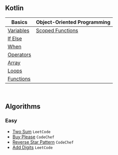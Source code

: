 ## Kotlin

| Basics    | Object-Oriented Programming    |
|---	|---	|
| [Variables](https://github.com/sahuadarsh0/Kotlin-And-DataStructures/blob/master/src/main/kotlin/basics/Variables.kt)    | [Scoped Functions](https://github.com/sahuadarsh0/Kotlin-And-DataStructures/blob/master/src/main/kotlin/oops/ScopedFunctions.kt)    |
| [If Else](https://github.com/sahuadarsh0/Kotlin-And-DataStructures/blob/master/src/main/kotlin/basics/IfElse.kt)    |  	|
| [When](https://github.com/sahuadarsh0/Kotlin-And-DataStructures/blob/master/src/main/kotlin/basics/When.kt)    |  	|
| [Operators](https://github.com/sahuadarsh0/Kotlin-And-DataStructures/blob/master/src/main/kotlin/basics/Operators.kt)    |  	|
| [Array](https://github.com/sahuadarsh0/Kotlin-And-DataStructures/blob/master/src/main/kotlin/basics/Array.kt)    |  	|
| [Loops](https://github.com/sahuadarsh0/Kotlin-And-DataStructures/blob/master/src/main/kotlin/basics/Loops.kt)    |  	|
| [Functions](https://github.com/sahuadarsh0/Kotlin-And-DataStructures/blob/master/src/main/kotlin/basics/Functions.kt)    |  	|

<br/>

## Algorithms

### Easy

* [Two Sum](TwoSum.md) `LeetCode`
* [Buy Please](BuyPlease.md) `CodeChef`
* [Reverse Star Pattern](ReverseStarPattern.md) `CodeChef`
* [Add Digits](AddDigits.md) `LeetCode`
